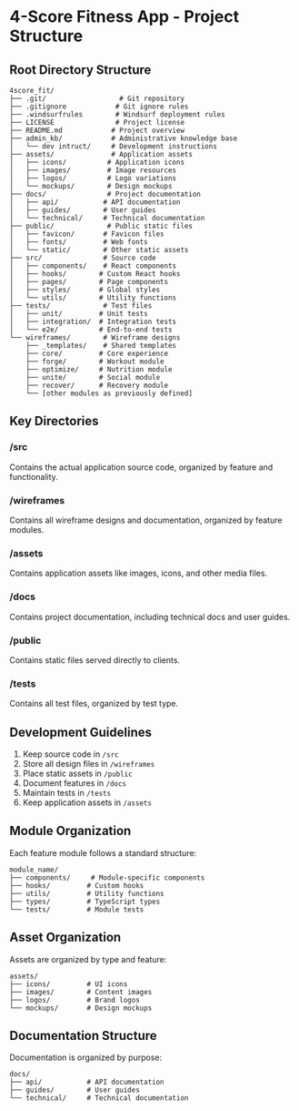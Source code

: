 # 4-Score Fitness App - Project Structure

## Root Directory Structure

```
4score_fit/
├── .git/                  # Git repository
├── .gitignore            # Git ignore rules
├── .windsurfrules        # Windsurf deployment rules
├── LICENSE               # Project license
├── README.md            # Project overview
├── admin_kb/            # Administrative knowledge base
│   └── dev intruct/     # Development instructions
├── assets/              # Application assets
│   ├── icons/          # Application icons
│   ├── images/         # Image resources
│   ├── logos/          # Logo variations
│   └── mockups/        # Design mockups
├── docs/               # Project documentation
│   ├── api/           # API documentation
│   ├── guides/        # User guides
│   └── technical/     # Technical documentation
├── public/             # Public static files
│   ├── favicon/       # Favicon files
│   ├── fonts/         # Web fonts
│   └── static/        # Other static assets
├── src/               # Source code
│   ├── components/    # React components
│   ├── hooks/        # Custom React hooks
│   ├── pages/        # Page components
│   ├── styles/       # Global styles
│   └── utils/        # Utility functions
├── tests/             # Test files
│   ├── unit/         # Unit tests
│   ├── integration/  # Integration tests
│   └── e2e/          # End-to-end tests
└── wireframes/        # Wireframe designs
    ├── _templates/    # Shared templates
    ├── core/         # Core experience
    ├── forge/        # Workout module
    ├── optimize/     # Nutrition module
    ├── unite/        # Social module
    ├── recover/      # Recovery module
    └── [other modules as previously defined]
```

## Key Directories

### /src
Contains the actual application source code, organized by feature and functionality.

### /wireframes
Contains all wireframe designs and documentation, organized by feature modules.

### /assets
Contains application assets like images, icons, and other media files.

### /docs
Contains project documentation, including technical docs and user guides.

### /public
Contains static files served directly to clients.

### /tests
Contains all test files, organized by test type.

## Development Guidelines

1. Keep source code in `/src`
2. Store all design files in `/wireframes`
3. Place static assets in `/public`
4. Document features in `/docs`
5. Maintain tests in `/tests`
6. Keep application assets in `/assets`

## Module Organization

Each feature module follows a standard structure:
```
module_name/
├── components/     # Module-specific components
├── hooks/         # Custom hooks
├── utils/         # Utility functions
├── types/         # TypeScript types
└── tests/         # Module tests
```

## Asset Organization

Assets are organized by type and feature:
```
assets/
├── icons/         # UI icons
├── images/        # Content images
├── logos/         # Brand logos
└── mockups/       # Design mockups
```

## Documentation Structure

Documentation is organized by purpose:
```
docs/
├── api/           # API documentation
├── guides/        # User guides
└── technical/     # Technical documentation
```
